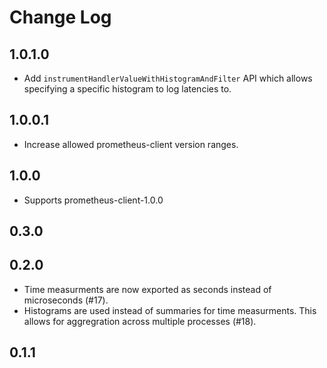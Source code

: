 # Change Log

## 1.0.1.0

- Add `instrumentHandlerValueWithHistogramAndFilter` API which allows specifying
  a specific histogram to log latencies to.

## 1.0.0.1

- Increase allowed prometheus-client version ranges.

## 1.0.0

- Supports prometheus-client-1.0.0

## 0.3.0

## 0.2.0

- Time measurments are now exported as seconds instead of microseconds (#17).
- Histograms are used instead of summaries for time measurments. This allows for
  aggregration across multiple processes (#18).

## 0.1.1

